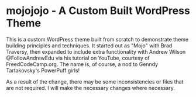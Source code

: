 # mojojojo - A Custom Built WordPress Theme

This is a custom WordPress theme built from scratch to demonstrate theme building principles and techniques. It started out as "Mojo" with Brad Traversy, then expanded to include extra functionality with Andrew Wilson @FollowAndrewEdu via his tutorial on YouTube, courtesy of FreedCodeCamp.org. The name is, of course, a nod to Genndy Tartakovsky's PowerPuff girls!

As a result of the change, there may be some inconsistencies or files that are not required. I will make the necessary changes where necessary.
